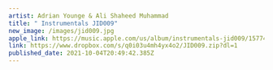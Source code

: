 ```yaml
---
artist: Adrian Younge & Ali Shaheed Muhammad
title: " Instrumentals JID009"
new_image: /images/jid009.jpg
apple_link: https://music.apple.com/us/album/instrumentals-jid009/1577434134
link: https://www.dropbox.com/s/q0i03u4mh4yx4o2/JID009.zip?dl=1
published_date: 2021-10-04T20:49:42.385Z
---
```

